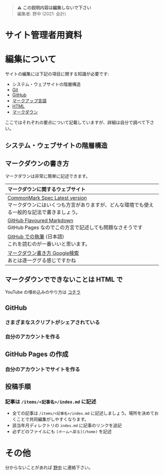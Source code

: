 > ⚠️ **この説明内容は編集しないで下さい**
> <br>
> 編集者: 野中 (2021: 会計)
# サイト管理者用資料
# 編集について
サイトの編集には下記の項目に関する知識が必要です:

- システム・ウェブサイトの階層構造
- [Git](https://www.google.com/search?q=git)
- [GitHub](https://www.google.com/search?q=github)
- [マークアップ言語](https://www.google.com/search?q=マークアップ言語)
- [HTML](https://www.google.com/search?q=html)
- [マークダウン](https://www.google.com/search?q=マークダウン)

ここではそれぞれの要点について記載していますが、詳細は自分で調べて下さい。
## システム・ウェブサイトの階層構造
## マークダウンの書き方
マークダウンは非常に簡単に記述できます。

マークダウンに関するウェブサイト |
:--- |
[CommonMark Spec Latest version](https://spec.commonmark.org/current/)<br>マークダウンにはいくつも方言がありますが、どんな環境でも使える一般的な記法で書きましょう。 |
[GitHub Flavoured Markdown](https://github.github.com/gfm/)<br>GitHub Pages なのでこの方言で記述しても問題なさそうです |
[GitHub での執筆](https://docs.github.com/ja/get-started/writing-on-github) (日本語)<br>これを読むのが一番いいと思います。 |
[マークダウン書き方 Google検索](https://www.google.com/search?q=マークダウン書き方)<br>あとは逐一ググる感じですかね |

## マークダウンでできないことは HTML で
YouTube の埋め込みのやり方は [コチラ](https://github.com/retro-musica/docs/tree/main/embed-youtube)
## GitHub
### さまざまなスクリプトがシェアされている
### 自分のアカウントを作る
## GitHub Pages の作成
### 自分のアカウントでサイトを作る
## 投稿手順
### 記事は `/items/<記事名>/index.md` に記述

- 全ての記事は `/items/<記事名>/index.md` に記述しましょう。場所を決めておくことで共同編集がしやすくなります。
- 該当年月ディレクトリの `index.md` に記事のリンクを追記
- 必ずどのファイルにも `[ホームへ戻る](/home)` を記述

# その他
分からないことがあれば [野中](mailto:20s5021a@shinshu-u.ac.jp?subject=レトロ音楽倶楽部ウェブサイトの件) に連絡下さい。
